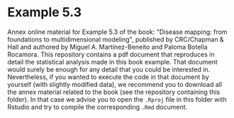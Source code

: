 # Example 5.3

Annex online material for Example 5.3 of the book: "Disease mapping: from foundations to multidimensional modeling", published by CRC/Chapman & Hall and authored by Miguel A. Martinez-Beneito and Paloma Botella Rocamora. This repository contains a pdf document that reproduces in detail the statistical analysis made in this book example. That document would surely be enough for any detail that you could be interested in. Nevertheless, if you wanted to execute the code in that document by yourself (with slightly modified data), we recommend you to download all the annex material related to the book (see the repository containing this folder). In that case we advise you to open the `.Rproj` file in this folder with Rstudio and try to compile the corresponding `.Rmd` document. 